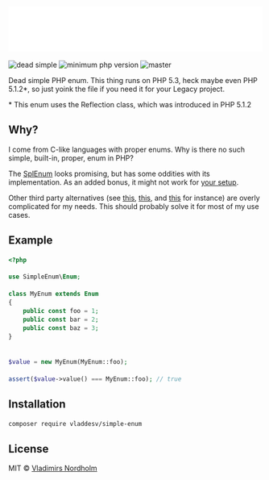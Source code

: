 ![SimpleEnum](header.svg)

![dead simple](https://img.shields.io/badge/dead-simple-gray?labelColor=111)
![minimum php version](https://img.shields.io/packagist/php-v/vladdesv/simple-enum?color=8892BF&logo=php&labelColor=24292E)
![master](https://github.com/vladdeSV/simple-enum/workflows/master/badge.svg)

Dead simple PHP enum. This thing runs on PHP 5.3, heck maybe even PHP 5.1.2*, so just yoink the file if you need it for your Legacy project.

&ast; This enum uses the Reflection class, which was introduced in PHP 5.1.2

## Why?
I come from C-like languages with proper enums. Why is there no such simple, built-in, proper, enum in PHP?

The [SplEnum](https://www.php.net/manual/en/class.splenum.php) looks promising, but has some oddities with its implementation. As an added bonus, it might not work for [your setup](https://stackoverflow.com/a/57885080).

Other third party alternatives (see [this](https://github.com/spatie/enum), [this](https://github.com/myclabs/php-enum), and [this](https://github.com/marc-mabe/php-enum) for instance) are overly complicated for my needs. This should probably solve it for most of my use cases.

## Example

```php
<?php

use SimpleEnum\Enum;

class MyEnum extends Enum
{
    public const foo = 1;
    public const bar = 2;
    public const baz = 3;
}


$value = new MyEnum(MyEnum::foo);

assert($value->value() === MyEnum::foo); // true

```

## Installation

```sh
composer require vladdesv/simple-enum
```

## License
MIT © [Vladimirs Nordholm](https://github.com/vladdeSV)

